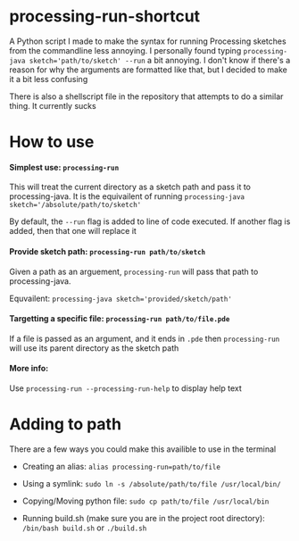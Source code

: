# processing-run-shortcut
A Python script I made to make the syntax for running Processing sketches from the commandline less annoying.
I personally found typing `processing-java sketch='path/to/sketch' --run` a bit annoying. I don't know if there's a reason for why the arguments are formatted like that, but I decided to make it a bit less confusing

There is also a shellscript file in the repository that attempts to do a similar thing. It currently sucks


# How to use
#### Simplest use: `processing-run`

This will treat the current directory as a sketch path and pass it to processing-java. It is the equivailent of running `processing-java sketch='/absolute/path/to/sketch'`

By default, the `--run` flag is added to line of code executed. If another flag is added, then that one will replace it

#### Provide sketch path: `processing-run path/to/sketch`

Given a path as an arguement, `processing-run` will pass that path to processing-java.

Equvailent: `processing-java sketch='provided/sketch/path'`


#### Targetting a specific file: `processing-run path/to/file.pde`

If a file is passed as an argument, and it ends in `.pde` then `processing-run` will use its parent directory as the sketch path

#### More info:
Use `processing-run --processing-run-help` to display help text


# Adding to path
There are a few ways you could make this availible to use in the terminal


- Creating an alias: `alias processing-run=path/to/file`

- Using a symlink: `sudo ln -s /absolute/path/to/file /usr/local/bin/`

- Copying/Moving python file: `sudo cp path/to/file /usr/local/bin`

- Running build.sh (make sure you are in the project root directory): `/bin/bash build.sh` or `./build.sh`
